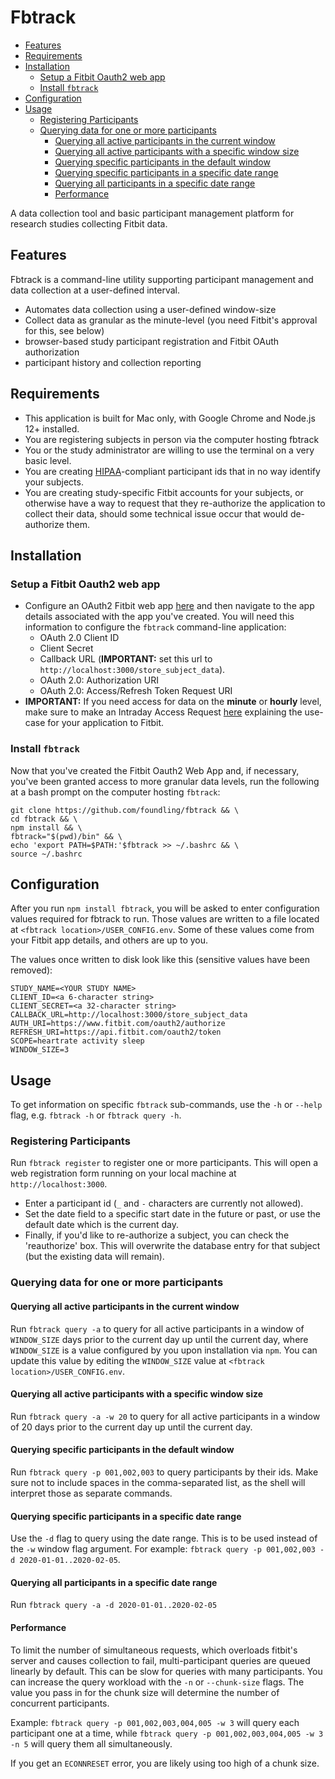 # Fbtrack

* [Features](#features)
* [Requirements](#requirements)
* [Installation](#installation)
  + [Setup a Fitbit Oauth2 web app](#setup-a-fitbit-oauth2-web-app)
  + [Install `fbtrack`](#install-fbtrack)
* [Configuration](#configuration)
* [Usage](#usage)
  + [Registering Participants](#registering-participants)
  + [Querying data for one or more participants](#querying-data-for-one-or-more-participants)
    - [Querying all active participants in the current window](#querying-all-active-participants-in-the-current-window)
    - [Querying all active participants with a specific window size](#querying-all-active-participants-with-a-specific-window-size)
    - [Querying specific participants in the default window](#querying-specific-participants-in-the-default-window)
    - [Querying specific participants in a specific date range](#querying-specific-participants-in-a-specific-date-range)
    - [Querying all participants in a specific date range](#querying-all-participants-in-a-specific-date-range)
    - [Performance](#performance)

A data collection tool and basic participant management platform for research studies collecting Fitbit data.

## Features

Fbtrack is a command-line utility supporting participant management and data collection at a user-defined interval. 

- Automates data collection using a user-defined window-size
- Collect data as granular as the minute-level (you need Fitbit's approval for this, see below)
- browser-based study participant registration and Fitbit OAuth authorization
- participant history and collection reporting


## Requirements

- This application is built for Mac only, with Google Chrome and Node.js 12+ installed. 
- You are registering subjects in person via the computer hosting fbtrack
- You or the study administrator are willing to use the terminal on a very basic level.
- You are creating [HIPAA](https://www.hhs.gov/hipaa/for-professionals/privacy/laws-regulations/index.html)-compliant participant ids that in no way identify your subjects.
- You are creating study-specific Fitbit accounts for your subjects, or otherwise have a way to request that they re-authorize the application to collect their data, should some technical issue occur that would de-authorize them.

## Installation

### Setup a Fitbit Oauth2 web app

- Configure an OAuth2 Fitbit web app [here](https://dev.fitbit.com/apps/new) and then navigate to the app details associated with the app you've created. You will need this information to configure the `fbtrack` command-line application:
  + OAuth 2.0 Client ID
  + Client Secret
  + Callback URL (**IMPORTANT:** set this url to `http://localhost:3000/store_subject_data`).
  + OAuth 2.0: Authorization URI
  + OAuth 2.0: Access/Refresh Token Request URI
- **IMPORTANT:** If you need access for data on the **minute** or **hourly** level, make sure to make an Intraday Access Request [here](https://dev.fitbit.com/build/reference/web-api/intraday-requests/) explaining the use-case for your application to Fitbit.


### Install `fbtrack`

Now that you've created the Fitbit Oauth2 Web App and, if necessary, you've been granted access to more granular data levels, run the following at a bash prompt on the computer hosting `fbtrack`:


```console
git clone https://github.com/foundling/fbtrack && \
cd fbtrack && \
npm install && \
fbtrack="$(pwd)/bin" && \
echo 'export PATH=$PATH:'$fbtrack >> ~/.bashrc && \
source ~/.bashrc
```


## Configuration

After you run `npm install fbtrack`, you will be asked to enter configuration values required for fbtrack to run.  Those values are written to a file located at `<fbtrack location>/USER_CONFIG.env`. Some of these values come from your Fitbit app details, and others are up to you.

The values once written to disk look like this (sensitive values have been removed):

```
STUDY_NAME=<YOUR STUDY NAME>
CLIENT_ID=<a 6-character string>
CLIENT_SECRET=<a 32-character string>
CALLBACK_URL=http://localhost:3000/store_subject_data
AUTH_URI=https://www.fitbit.com/oauth2/authorize
REFRESH_URI=https://api.fitbit.com/oauth2/token
SCOPE=heartrate activity sleep
WINDOW_SIZE=3
```


## Usage

To get information on specific `fbtrack` sub-commands, use the `-h` or `--help` flag, e.g. `fbtrack -h` or `fbtrack query -h`.

### Registering Participants

Run `fbtrack register` to register one or more participants.  This will open a web registration form running on your local machine at `http://localhost:3000`.
- Enter a participant id (`_` and `-` characters are currently not allowed).
- Set the date field to a specific start date in the future or past, or use the default date which is the current day.
- Finally, if you'd like to re-authorize a subject, you can check the 'reauthorize' box.  This will overwrite the database entry for that subject (but the existing data will remain).

### Querying data for one or more participants

#### Querying all active participants in the current window

Run `fbtrack query -a` to query for all active participants in a window of `WINDOW_SIZE` days prior to the current day up until the current day, where `WINDOW_SIZE` is a value configured by you upon installation via `npm`.  You can update this value by editing the `WINDOW_SIZE` value at `<fbtrack location>/USER_CONFIG.env`. 

#### Querying all active participants with a specific window size

Run `fbtrack query -a -w 20` to query for all active participants in a window of 20 days prior to the current day up until the current day.

#### Querying specific participants in the default window

Run `fbtrack query -p 001,002,003` to query participants  by their ids.  Make sure not to include spaces in the comma-separated list, as the shell will interpret those as separate commands.

#### Querying specific participants in a specific date range

Use the `-d` flag to query using the date range.  This is to be used instead of the `-w` window flag argument. For example: `fbtrack query -p 001,002,003 -d 2020-01-01..2020-02-05`.

#### Querying all participants in a specific date range

Run `fbtrack query -a -d 2020-01-01..2020-02-05`

#### Performance

To limit the number of simultaneous requests, which overloads fitbit's server and causes collection to fail, multi-participant queries are queued linearly by default. This can be slow for queries with many participants.  You can increase the query workload with the `-n` or `--chunk-size` flags.  The value you pass in for the chunk size will determine the number of concurrent participants.

Example: `fbtrack query -p 001,002,003,004,005 -w 3` will query each participant one at a time, while `fbtrack query -p 001,002,003,004,005 -w 3 -n 5` will query them all simultaneously.

If you get an `ECONNRESET` error, you are likely using too high of a chunk size. 
